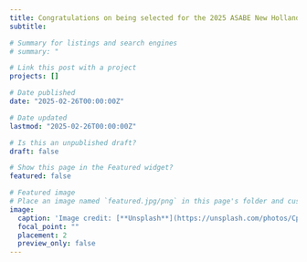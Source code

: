 ```yaml
---
title: Congratulations on being selected for the 2025 ASABE New Holland Young Researcher Award
subtitle: 

# Summary for listings and search engines
# summary: "

# Link this post with a project
projects: []

# Date published
date: "2025-02-26T00:00:00Z"

# Date updated
lastmod: "2025-02-26T00:00:00Z"

# Is this an unpublished draft?
draft: false

# Show this page in the Featured widget?
featured: false

# Featured image
# Place an image named `featured.jpg/png` in this page's folder and customize its options here.
image:
  caption: 'Image credit: [**Unsplash**](https://unsplash.com/photos/CpkOjOcXdUY)'
  focal_point: ""
  placement: 2
  preview_only: false
---
```

